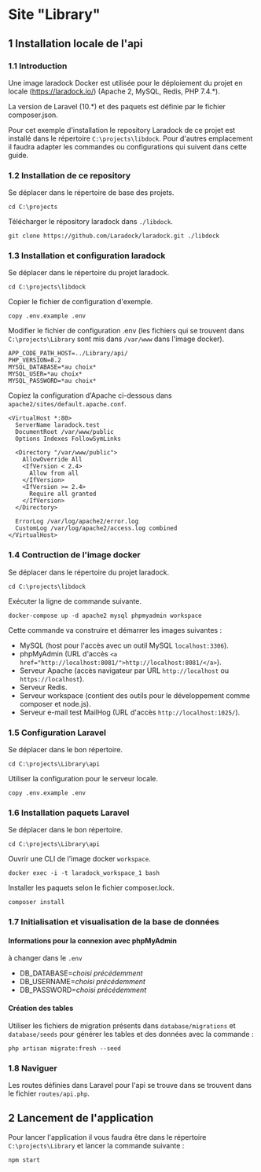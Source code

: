 # Site "Library"

## 1 Installation locale de l'api

### 1.1 Introduction

Une image laradock Docker est utilisée pour le déploiement du projet en locale (https://laradock.io/) (Apache 2, MySQL, Redis, PHP 7.4.*).

La version de Laravel (10.*) et des paquets est définie par le fichier composer.json.

Pour cet exemple d'installation le repository Laradock de ce projet est installé dans le répertoire `C:\projects\libdock`. Pour d'autres emplacement il faudra adapter les commandes ou configurations qui suivent dans cette guide.

### 1.2 Installation de ce repository

Se déplacer dans le répertoire de base des projets.

```
cd C:\projects
```

Télécharger le répository laradock dans `./libdock`.

```
git clone https://github.com/Laradock/laradock.git ./libdock
```

### 1.3 Installation et configuration laradock

Se déplacer dans le répertoire du projet laradock.

```
cd C:\projects\libdock
```

Copier le fichier de configuration d'exemple.

```
copy .env.example .env
```

Modifier le fichier de configuration .env (les fichiers qui se trouvent dans `C:\projects\Library` sont mis dans `/var/www` dans l'image docker).

```
APP_CODE_PATH_HOST=../Library/api/
PHP_VERSION=8.2
MYSQL_DATABASE=*au choix*
MYSQL_USER=*au choix*
MYSQL_PASSWORD=*au choix*
```



Copiez la configuration d'Apache ci-dessous dans ```apache2/sites/default.apache.conf```.

```
<VirtualHost *:80>
  ServerName laradock.test
  DocumentRoot /var/www/public
  Options Indexes FollowSymLinks

  <Directory "/var/www/public">
    AllowOverride All
    <IfVersion < 2.4>
      Allow from all
    </IfVersion>
    <IfVersion >= 2.4>
      Require all granted
    </IfVersion>
  </Directory>

  ErrorLog /var/log/apache2/error.log
  CustomLog /var/log/apache2/access.log combined
</VirtualHost>
```

### 1.4 Contruction de l'image docker

Se déplacer dans le répertoire du projet laradock.

```
cd C:\projects\libdock
```

Exécuter la ligne de commande suivante.

```
docker-compose up -d apache2 mysql phpmyadmin workspace
```

Cette commande va construire et démarrer les images suivantes :

- MySQL (host pour l'accès avec un outil MySQL `localhost:3306`).
- phpMyAdmin (URL d'accès `<a href="http://localhost:8081/">http://localhost:8081/</a>`).
- Serveur Apache (accès navigateur par URL `http://localhost` ou `https://localhost`).
- Serveur Redis.
- Serveur workspace (contient des outils pour le développement comme composer et node.js).
- Serveur e-mail test MailHog (URL d'accès `http://localhost:1025/`).


### 1.5 Configuration Laravel

Se déplacer dans le bon répertoire.

```
cd C:\projects\Library\api
```

Utiliser la configuration pour le serveur locale.

```
copy .env.example .env
```

### 1.6 Installation paquets Laravel

Se déplacer dans le bon répertoire.

```
cd C:\projects\Library\api
```
Ouvrir une CLI de l'image docker `workspace`.

```
docker exec -i -t laradock_workspace_1 bash
```

Installer les paquets selon le fichier composer.lock.

```
composer install 
```

### 1.7 Initialisation et visualisation de la base de données

#### Informations pour la connexion avec phpMyAdmin
à changer dans le `.env`

- DB_DATABASE=*choisi précédemment*
- DB_USERNAME=*choisi précédemment*
- DB_PASSWORD=*choisi précédemment*

#### Création des tables

Utiliser les fichiers de migration présents dans `database/migrations` et `database/seeds` pour générer les tables et des données avec la commande :

```
php artisan migrate:fresh --seed
```

### 1.8 Naviguer

Les routes définies dans Laravel pour l'api se trouve dans se trouvent dans le fichier `routes/api.php`.

## 2 Lancement de l'application

Pour lancer l'application il vous faudra être dans le répertoire `C:\projects\Library` et lancer la commande suivante :

```
npm start
```